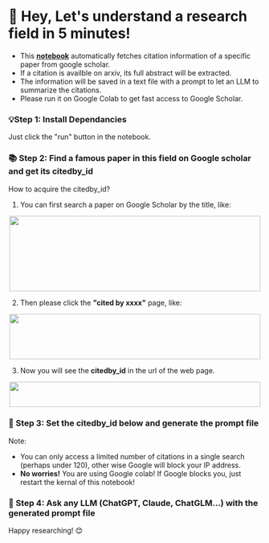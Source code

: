 # 👋 Hey, Let's understand a research field in 5 minutes!

*   This [**notebook**](https://github.com/StarCycle/CitationInfo2Txt/blob/main/FetchAbstractsOfCitationsFromGoogleScholar.ipynb) automatically fetches citation information of a specific paper from google scholar.
*   If a citation is availble on arxiv, its full abstract will be extracted.
*   The information will be saved in a text file with a prompt to let an LLM to summarize the citations.
*   Please run it on Google Colab to get fast access to Google Scholar.

### 💡Step 1: Install Dependancies
Just click the "run" button in the notebook.

### 📚 Step 2: Find a famous paper in this field on Google scholar and get its citedby_id
How to acquire the citedby_id?

1. You can first search a paper on Google Scholar by the title, like:

<div align=center>
	<img width = '500' height ='150' src = "https://github.com/user-attachments/assets/946af137-110b-474d-87fa-0c59d7fcb4e7"/></div>

2. Then please click the **"cited by xxxx"** page, like:

<div align=center>
	<img width = '500' height ='90' src = "https://github.com/user-attachments/assets/4d38607d-b3c7-4701-be84-463284834471"/></div>

3. Now you will see the **citedby_id** in the url of the web page.

<div align=center>
	<img width = '500' height ='50' src = "https://github.com/user-attachments/assets/986e09ec-555f-4cae-b03a-cc93d3a7d2a1"/></div>

### 💪 Step 3: Set the citedby_id below and generate the prompt file

Note: 

* You can only access a limited number of citations in a single search (perhaps under 120), other wise Google will block your IP address.
* **No worries!** You are using Google colab! If Google blocks you, just restart the kernal of this notebook!

### 🎉 Step 4: Ask any LLM (ChatGPT, Claude, ChatGLM...) with the generated prompt file
Happy researching! 😊
 




